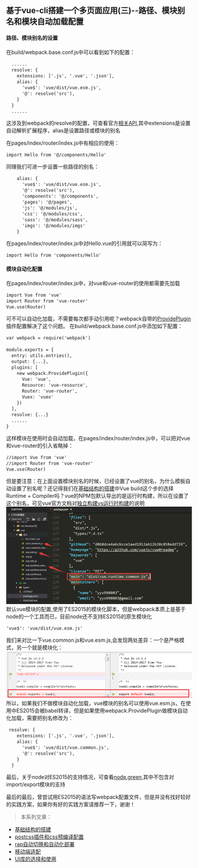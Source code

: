 ## 基于vue-cli搭建一个多页面应用(三)--路径、模块别名和模块自动加载配置

#### 路径、模块别名的设置
在build/webpack.base.conf.js中可以看到如下的配置：
```
  ......
  resolve: {
    extensions: ['.js', '.vue', '.json'],
    alias: {
      'vue$': 'vue/dist/vue.esm.js',
      '@': resolve('src'),
    }
  }
  ......
```
这涉及到webpack的resolve的配置，可查看官方[相关API](https://webpack.js.org/configuration/resolve),其中extensions是设置自动解析扩展程序，alias是设置路径或模块的别名

在pages/index/router/index.js中有相应的使用：
```
import Hello from '@/components/Hello'
```

同理我们可进一步设置一些路径的别名：
```
    alias: {
      'vue$': 'vue/dist/vue.esm.js',
      '@': resolve('src'),
      'components': '@/components',
      'pages': '@/pages',
      'js': '@/modules/js',
      'css': '@/modules/css',
      'sass': '@/modules/sass',
      'imgs': '@/modules/imgs'
    }
```

在pages/index/router/index.js中对Hello.vue的引用就可以简写为：
```
import Hello from 'components/Hello'
```

#### 模块自动化配置
在pages/index/router/index.js中，对vue和vue-router的使用都需要先加载
```
import Vue from 'vue'
import Router from 'vue-router'
Vue.use(Router)
```
可不可以自动化加载，不需要每次都手动引用呢？webpack自带的[ProvidePlugin](https://webpack.js.org/plugins/provide-plugin/)插件配置解决了这个问题。
在build/webpack.base.conf.js中添加如下配置：
```
var webpack = require('webpack')

module.exports = {
  entry: utils.entries(),
  output: {...},
  plugins: [
    new webpack.ProvidePlugin({
      Vue: 'vue',
      Resource: 'vue-resource',
      Router: 'vue-router',
      Vuex: 'vuex'
    })
  ],
  resolve: {...}
  ......
}
```
这样模块在使用时会自动加载，在pages/index/router/index.js中，可以把对vue和vue-router的引入省略掉：
```
//import Vue from 'vue'
//import Router from 'vue-router'
Vue.use(Router)
```
但是要注意：在上面设置模块别名的时候，已经设置了vue的别名，为什么模板自动设置了别名呢？还记得我们在<a href="基于vue-cli搭建一个多页面应用(一).md" target="_blank">基础结构的搭建</a>中Vue build这个步的选择Runtime + Compiler吗？vue的NPM包默认导出的是运行时构建，所以在设置了这个别名，可见vue官方文档对[独立构建vs运行时构建](https://cn.vuejs.org/v2/guide/installation.html#独立构建-vs-运行时构建)的说明
![](07.png)
默认vue模块的配置,使用了ES2015的模块化脚本，但是webpack本质上是基于node的一个工具而已，目前node还不支持ES2015的原生模块化
```
'vue$': 'vue/dist/vue.esm.js'
```
我们来对比一下vue.common.js和vue.esm.js,会发现两处差异：一个是严格模式，另一个就是模块化：
![](08.png)  
所以，如果我们不做模块自动化加载，vue模块的别名可以使用vue.esm.js，在使用中ES2015会被babel转译，但是如果使用webpack.ProvidePlugin做模块自动化加载，需要把别名修改为：
```
 resolve: {
    extensions: ['.js', '.vue', '.json'],
    alias: {
      'vue$': 'vue/dist/vue.common.js',
      '@': resolve('src'),
    }
  }
```

最后，关于node对ES2015的支持情况，可查看[node.green](http://node.green/#ES2015),其中不包含对import/export模块的支持

最后的最后，曾尝试用ES2015的语法写webpack配置文件，但是并没有找好较好的实践方案，如果你有好的实践方案请推荐一下，谢谢！

> 本系列文章：

+ <a href="multi-page-app-01.md" target="_blank">基础结构的搭建</a>
+ <a href="multi-page-app-02.md" target="_blank">postcss插件和css预编译配置</a>
+ <a href="" target="_blank">rap自动切换和自动化部署</a>
+ <a href="" target="_blank">移动端适配</a>
+ <a href="" target="_blank">UI库的选择和使用</a>